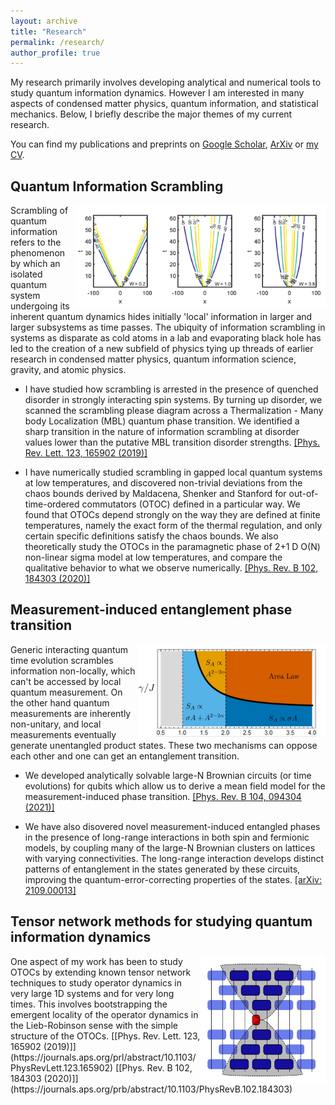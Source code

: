 ```yaml
---
layout: archive
title: "Research"
permalink: /research/
author_profile: true
---
```

My research primarily involves developing analytical and numerical tools to study quantum information dynamics. However I am interested in many aspects of condensed matter physics, quantum information, and statistical mechanics. Below, I briefly describe the major themes of my current research.

You can find my publications and preprints on [Google Scholar](https://scholar.google.com/citations?user=G5lUYcIAAAAJ&hl=en), [ArXiv](https://arxiv.org/a/sahu_s_3) or [my CV](https://subhayansahu.github.io/cv/).

## Quantum Information Scrambling

<img align="right" src="/files/websiteImages/lightcone.jpg" width="400"> Scrambling of quantum information refers to the phenomenon by which an isolated quantum system undergoing its inherent quantum dynamics hides initially 'local' information in larger and larger subsystems as time passes. The ubiquity of information scrambling in systems as disparate as cold atoms in a lab and evaporating black hole has led to the creation of a new subfield of physics tying up threads of earlier research in condensed matter physics, quantum information science, gravity, and atomic physics.

- I have studied how scrambling is arrested in the presence of quenched disorder in strongly interacting spin systems. By turning up disorder, we scanned the scrambling please diagram across a Thermalization - Many body Localization (MBL) quantum phase transition. We identified a sharp transition in the nature of information scrambling at
disorder values lower than the putative MBL transition disorder strengths. [[Phys. Rev. Lett. 123, 165902 (2019)]](https://journals.aps.org/prl/abstract/10.1103/PhysRevLett.123.165902) 

- I have numerically studied scrambling in gapped local quantum systems at low temperatures, and discovered non-trivial deviations from the chaos bounds derived by Maldacena, Shenker and Stanford for out-of-time-ordered commutators (OTOC) defined in a particular way. We found that OTOCs depend strongly on the way they are defined at finite temperatures, namely the exact form of the thermal regulation, and only certain specific definitions satisfy the chaos bounds. We also theoretically study the OTOCs in the paramagnetic phase of 2+1 D O(N) non-linear sigma model at low temperatures, and compare the qualitative behavior to what we observe numerically. [[Phys. Rev. B 102, 184303 (2020)]](https://journals.aps.org/prb/abstract/10.1103/PhysRevB.102.184303) 

## Measurement-induced entanglement phase transition

<img align="right" src="/files/websiteImages/mipt2.jpg" width="300"> Generic interacting quantum time evolution scrambles information non-locally, which can't be accessed by local quantum measurement. On the other hand quantum measurements are inherently non-unitary, and local measurements eventually generate unentangled product states. These two mechanisms can oppose each other and one can get an entanglement transition.

- We developed analytically solvable large-N Brownian circuits (or time evolutions) for qubits which allow us to derive a mean field model for the measurement-induced phase transition. [[Phys. Rev. B 104, 094304 (2021)]](https://journals.aps.org/prb/abstract/10.1103/PhysRevB.104.094304)

- We have also disovered novel measurement-induced entangled phases in the presence of long-range interactions in both spin and fermionic models, by coupling many of the large-N Brownian clusters on lattices with varying connectivities. The long-range interaction develops distinct patterns of entanglement in the states generated by these circuits, improving the quantum-error-correcting properties of the states. [[arXiv: 2109.00013]](https://arxiv.org/abs/2109.00013)

## Tensor network methods for studying quantum information dynamics

<img align="right" src="/files/websiteImages/tn.jpg" width="200">
One aspect of my work has been to study OTOCs by extending known tensor network techniques to study operator dynamics in very large 1D systems and for very long times. This involves bootstrapping the emergent locality of the operator dynamics in the Lieb-Robinson sense with the simple structure of the OTOCs. [[Phys. Rev. Lett. 123, 165902 (2019)]](https://journals.aps.org/prl/abstract/10.1103/PhysRevLett.123.165902) [[Phys. Rev. B 102, 184303 (2020)]](https://journals.aps.org/prb/abstract/10.1103/PhysRevB.102.184303)






